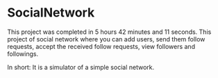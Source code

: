 # SocialNetwork
This project was completed in 5 hours 42 minutes and 11 seconds.
This project of social network where you can add users, send them follow requests, 
accept the received follow requests, view followers and followings.

In short: It is a simulator of a simple social network.